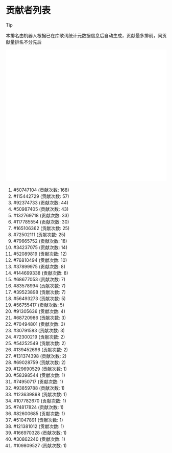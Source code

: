# 贡献者列表

> [!TIP]
> 本排名由机器人根据已在库歌词统计元数据信息后自动生成，贡献最多排前，同贡献量排名不分先后

![贡献者头像画廊](./CONTRIBUTORS.svg)

1. #50747104 (贡献次数: 168)
2. #115442729 (贡献次数: 57)
3. #92374733 (贡献次数: 44)
4. #50987405 (贡献次数: 43)
5. #132769718 (贡献次数: 33)
6. #117785554 (贡献次数: 30)
7. #165106362 (贡献次数: 25)
8. #72502111 (贡献次数: 25)
9. #79665752 (贡献次数: 18)
10. #34237075 (贡献次数: 14)
11. #52089819 (贡献次数: 12)
12. #76810494 (贡献次数: 10)
13. #37899975 (贡献次数: 8)
14. #144699338 (贡献次数: 8)
15. #68677053 (贡献次数: 7)
16. #83578994 (贡献次数: 7)
17. #39523898 (贡献次数: 7)
18. #56493273 (贡献次数: 5)
19. #56755417 (贡献次数: 5)
20. #91305636 (贡献次数: 4)
21. #68720986 (贡献次数: 3)
22. #70494801 (贡献次数: 3)
23. #30791583 (贡献次数: 3)
24. #72300219 (贡献次数: 2)
25. #54252549 (贡献次数: 2)
26. #139452696 (贡献次数: 2)
27. #131374398 (贡献次数: 2)
28. #69028759 (贡献次数: 2)
29. #129690529 (贡献次数: 1)
30. #58398544 (贡献次数: 1)
31. #74950717 (贡献次数: 1)
32. #93859788 (贡献次数: 1)
33. #123639898 (贡献次数: 1)
34. #107782670 (贡献次数: 1)
35. #74817824 (贡献次数: 1)
36. #82600685 (贡献次数: 1)
37. #51047891 (贡献次数: 1)
38. #121381012 (贡献次数: 1)
39. #166970328 (贡献次数: 1)
40. #30862240 (贡献次数: 1)
41. #109809527 (贡献次数: 1)

